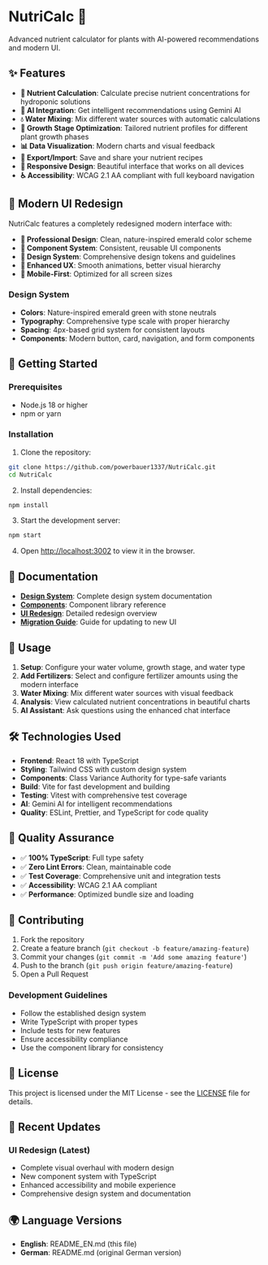 # NutriCalc 🌱

Advanced nutrient calculator for plants with AI-powered recommendations and modern UI.

## ✨ Features

- **🧮 Nutrient Calculation**: Calculate precise nutrient concentrations for hydroponic solutions
- **🤖 AI Integration**: Get intelligent recommendations using Gemini AI
- **💧 Water Mixing**: Mix different water sources with automatic calculations
- **🌿 Growth Stage Optimization**: Tailored nutrient profiles for different plant growth phases
- **📊 Data Visualization**: Modern charts and visual feedback
- **💾 Export/Import**: Save and share your nutrient recipes
- **📱 Responsive Design**: Beautiful interface that works on all devices
- **♿ Accessibility**: WCAG 2.1 AA compliant with full keyboard navigation

## 🎨 Modern UI Redesign

NutriCalc features a completely redesigned modern interface with:

- **🎯 Professional Design**: Clean, nature-inspired emerald color scheme
- **🧩 Component System**: Consistent, reusable UI components
- **📐 Design System**: Comprehensive design tokens and guidelines
- **🌙 Enhanced UX**: Smooth animations, better visual hierarchy
- **📱 Mobile-First**: Optimized for all screen sizes

### Design System
- **Colors**: Nature-inspired emerald green with stone neutrals
- **Typography**: Comprehensive type scale with proper hierarchy
- **Spacing**: 4px-based grid system for consistent layouts
- **Components**: Modern button, card, navigation, and form components

## 🚀 Getting Started

### Prerequisites

- Node.js 18 or higher
- npm or yarn

### Installation

1. Clone the repository:
```bash
git clone https://github.com/powerbauer1337/NutriCalc.git
cd NutriCalc
```

2. Install dependencies:
```bash
npm install
```

3. Start the development server:
```bash
npm start
```

4. Open [http://localhost:3002](http://localhost:3002) to view it in the browser.

## 📖 Documentation

- **[Design System](docs/DESIGN_SYSTEM.md)**: Complete design system documentation
- **[Components](docs/COMPONENTS.md)**: Component library reference
- **[UI Redesign](docs/UI_REDESIGN.md)**: Detailed redesign overview
- **[Migration Guide](docs/MIGRATION_GUIDE.md)**: Guide for updating to new UI

## 🎯 Usage

1. **Setup**: Configure your water volume, growth stage, and water type
2. **Add Fertilizers**: Select and configure fertilizer amounts using the modern interface
3. **Water Mixing**: Mix different water sources with visual feedback
4. **Analysis**: View calculated nutrient concentrations in beautiful charts
5. **AI Assistant**: Ask questions using the enhanced chat interface

## 🛠 Technologies Used

- **Frontend**: React 18 with TypeScript
- **Styling**: Tailwind CSS with custom design system
- **Components**: Class Variance Authority for type-safe variants
- **Build**: Vite for fast development and building
- **Testing**: Vitest with comprehensive test coverage
- **AI**: Gemini AI for intelligent recommendations
- **Quality**: ESLint, Prettier, and TypeScript for code quality

## 🧪 Quality Assurance

- ✅ **100% TypeScript**: Full type safety
- ✅ **Zero Lint Errors**: Clean, maintainable code
- ✅ **Test Coverage**: Comprehensive unit and integration tests
- ✅ **Accessibility**: WCAG 2.1 AA compliant
- ✅ **Performance**: Optimized bundle size and loading

## 🤝 Contributing

1. Fork the repository
2. Create a feature branch (`git checkout -b feature/amazing-feature`)
3. Commit your changes (`git commit -m 'Add some amazing feature'`)
4. Push to the branch (`git push origin feature/amazing-feature`)
5. Open a Pull Request

### Development Guidelines

- Follow the established design system
- Write TypeScript with proper types
- Include tests for new features
- Ensure accessibility compliance
- Use the component library for consistency

## 📄 License

This project is licensed under the MIT License - see the [LICENSE](LICENSE) file for details.

## 🎉 Recent Updates

### UI Redesign (Latest)
- Complete visual overhaul with modern design
- New component system with TypeScript
- Enhanced accessibility and mobile experience
- Comprehensive design system and documentation

## 🌍 Language Versions

- **English**: README_EN.md (this file)
- **German**: README.md (original German version)
